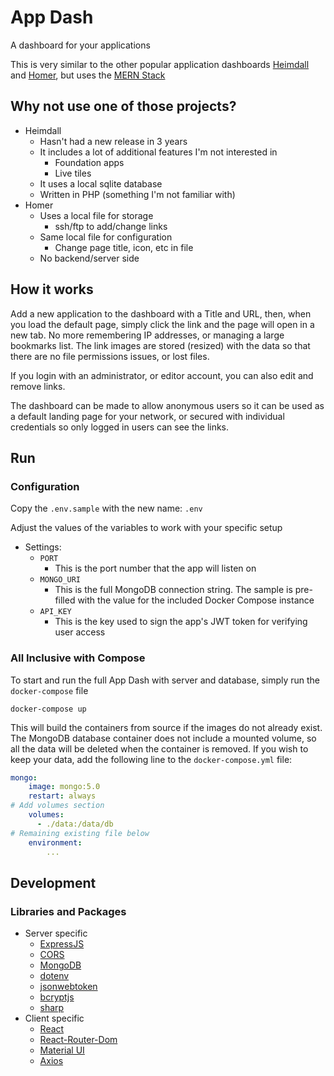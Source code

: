 # App Dash
A dashboard for your applications

This is very similar to the other popular application dashboards [Heimdall](https://heimdall.site/) and [Homer](https://github.com/bastienwirtz/homer), but uses the [MERN Stack](https://www.mongodb.com/mern-stack)


## Why not use one of those projects?

- Heimdall
    - Hasn't had a new release in 3 years
    - It includes a lot of additional features I'm not interested in
        - Foundation apps
        - Live tiles
    - It uses a local sqlite database
    - Written in PHP (something I'm not familiar with)
- Homer
    - Uses a local file for storage
        - ssh/ftp to add/change links
    - Same local file for configuration
        - Change page title, icon, etc in file
    - No backend/server side

## How it works
Add a new application to the dashboard with a Title and URL, then, when you load the default page, simply click the link and the page will open in a new tab. No more remembering IP addresses, or managing a large bookmarks list. The link images are stored (resized) with the data so that there are no file permissions issues, or lost files.

If you login with an administrator, or editor account, you can also edit and remove links.

The dashboard can be made to allow anonymous users so it can be used as a default landing page for your network, or secured with individual credentials so only logged in users can see the links.

## Run

### Configuration
Copy the `.env.sample` with the new name: `.env`

Adjust the values of the variables to work with your specific setup

- Settings:
    - `PORT`
        - This is the port number that the app will listen on
    - `MONGO_URI`
        - This is the full MongoDB connection string. The sample is pre-filled with the value for the included Docker Compose instance
    - `API_KEY`
        - This is the key used to sign the app's JWT token for verifying user access

### All Inclusive with Compose
To start and run the full App Dash with server and database, simply run the `docker-compose` file

```shell
docker-compose up
```

This will build the containers from source if the images do not already exist. The MongoDB database container does not include a mounted volume, so all the data will be deleted when the container is removed. If you wish to keep your data, add the following line to the `docker-compose.yml` file:

```yaml
mongo:
    image: mongo:5.0
    restart: always
# Add volumes section
    volumes:
      - ./data:/data/db
# Remaining existing file below
    environment:
        ...
```

## Development

### Libraries and Packages
- Server specific
    - [ExpressJS](http://expressjs.com/)
    - [CORS](https://github.com/expressjs/cors)
    - [MongoDB](https://mongodb.github.io/node-mongodb-native/)
    - [dotenv](https://www.npmjs.com/package/dotenv)
    - [jsonwebtoken](https://www.npmjs.com/package/jsonwebtoken)
    - [bcryptjs](https://www.npmjs.com/package/bcrypt)
    - [sharp](https://www.npmjs.com/package/sharp)
- Client specific
    - [React](https://reactjs.org/)
    - [React-Router-Dom](https://reactrouter.com/web/guides/quick-start)
    - [Material UI](https://mui.com/)
    - [Axios](https://axios-http.com/)